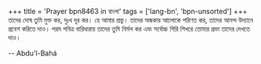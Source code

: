 +++
title = 'Prayer bpn8463 in বাংলা'
tags = ['lang-bn', 'bpn-unsorted']
+++
তাদের দোষ তুমি মুক্ত কর, দুঃখ দূর কর। হে আমার প্রভু। তাদের অন্ধকার আলোকে পরিণত কর, তাদের আনন্দ উদ্যানে প্রবেশ করিতে দাও। পরম পবিত্র বারিধারায় তাদের তুমি নির্মল কর এবং সর্বোচ্চ গিরি শিখরে তোমার প্রভা তাদের দেখতে দাও।

-- Abdu'l-Bahá

